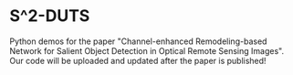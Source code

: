 # S^2-DUTS
Python demos for the paper "Channel-enhanced Remodeling-based Network for Salient Object Detection in Optical Remote Sensing Images".
Our code will be uploaded and updated after the paper is published!

